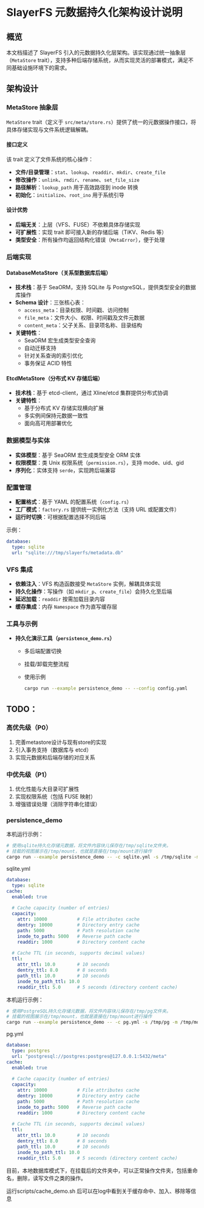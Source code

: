 # SlayerFS 元数据持久化架构设计说明

## 概览

本文档描述了 SlayerFS 引入的元数据持久化层架构。该实现通过统一抽象层（`MetaStore` trait），支持多种后端存储系统，从而实现灵活的部署模式，满足不同基础设施环境下的需求。

## 架构设计

### MetaStore 抽象层

`MetaStore` trait（定义于 `src/meta/store.rs`）提供了统一的元数据操作接口，将具体存储实现与文件系统逻辑解耦。

#### 接口定义

该 trait 定义了文件系统的核心操作：

- **文件/目录管理**：`stat`、`lookup`、`readdir`、`mkdir`、`create_file`
- **修改操作**：`unlink`、`rmdir`、`rename`、`set_file_size`
- **路径解析**：`lookup_path` 用于高效路径到 inode 转换
- **初始化**：`initialize`、`root_ino` 用于系统引导

#### 设计优势

- **后端无关**：上层（VFS、FUSE）不依赖具体存储实现
- **可扩展性**：实现 trait 即可接入新的存储后端（TiKV、Redis 等）
- **类型安全**：所有操作均返回结构化错误（`MetaError`），便于处理

### 后端实现

#### DatabaseMetaStore（关系型数据库后端）

- **技术栈**：基于 SeaORM，支持 SQLite 与 PostgreSQL，提供类型安全的数据库操作
- **Schema 设计**：三张核心表：
  - `access_meta`：目录权限、时间戳、访问控制
  - `file_meta`：文件大小、权限、时间戳及文件元数据
  - `content_meta`：父子关系、目录项名称、目录结构
- **关键特性**：
  - SeaORM 宏生成类型安全查询
  - 自动迁移支持
  - 针对关系查询的索引优化
  - 事务保证 ACID 特性

#### EtcdMetaStore（分布式 KV 存储后端）

- **技术栈**：基于 etcd-client，通过 Xline/etcd 集群提供分布式协调
- **关键特性**：
  - 基于分布式 KV 存储实现横向扩展
  - 多实例间保持元数据一致性
  - 面向高可用部署优化

### 数据模型与实体

- **实体模型**：基于 SeaORM 宏生成类型安全 ORM 实体
- **权限模型**：类 Unix 权限系统（`permission.rs`），支持 mode、uid、gid
- **序列化**：实体支持 `serde`，实现跨后端兼容

### 配置管理

- **配置格式**：基于 YAML 的配置系统（`config.rs`）
- **工厂模式**：`factory.rs` 提供统一实例化方法（支持 URL 或配置文件）
- **运行时切换**：可根据配置选择不同后端

示例：

```yaml
database:
  type: sqlite
  url: "sqlite:///tmp/slayerfs/metadata.db"
```

### VFS 集成

- **依赖注入**：VFS 构造函数接受 `MetaStore` 实例，解耦具体实现
- **持久化操作**：写操作（如 `mkdir_p`、`create_file`）会持久化至后端
- **延迟加载**：`readdir` 按需加载目录内容
- **缓存集成**：内存 `Namespace` 作为直写缓存层

### 工具与示例

- **持久化演示工具（`persistence_demo.rs`）**

  - 多后端配置切换

  - 挂载/卸载完整流程

  - 使用示例

    ```sh
    cargo run --example persistence_demo -- --config config.yaml
    ```

## TODO：

### 高优先级（P0）

1. 完善metastore设计与现有store的实现
2. 引入事务支持（数据库与 etcd）
3. 实现元数据和后端存储的对应关系

### 中优先级（P1）

1. 优化性能与大目录可扩展性
2. 实现权限系统（包括 FUSE 映射）
3. 增强错误处理（消除字符串化错误）

### persistence_demo

本机运行示例：

```sh
# 使用sqlite持久化存储元数据，将文件内容块儿保存在/tmp/sqlite文件夹。
# 挂载的视图展示在/tmp/mount，也就是直接在/tmp/mount进行操作
cargo run --example persistence_demo -- -c sqlite.yml -s /tmp/sqlite -m /tmp/mount
```

sqlite.yml

```yml
database:
  type: sqlite
cache:
  enabled: true
  
  # Cache capacity (number of entries)
  capacity:
    attr: 10000           # File attributes cache
    dentry: 10000         # Directory entry cache
    path: 5000            # Path resolution cache
    inode_to_path: 5000   # Reverse path cache
    readdir: 1000         # Directory content cache
  
  # Cache TTL (in seconds, supports decimal values)
  ttl:
    attr_ttl: 10.0        # 10 seconds
    dentry_ttl: 8.0       # 8 seconds
    path_ttl: 10.0        # 10 seconds
    inode_to_path_ttl: 10.0
    readdir_ttl: 5.0      # 5 seconds (directory content cache)

```

本机运行示例：

```sh
# 使用PostgreSQL持久化存储元数据，将文件内容块儿保存在/tmp/pg文件夹。
# 挂载的视图展示在/tmp/mount，也就是直接在/tmp/mount进行操作
cargo run --example persistence_demo -- -c pg.yml -s /tmp/pg -m /tmp/mount
```

pg.yml

```yml
database:
  type: postgres
  url: "postgresql://postgres:postgres@127.0.0.1:5432/meta"
cache:
  enabled: true
  
  # Cache capacity (number of entries)
  capacity:
    attr: 10000           # File attributes cache
    dentry: 10000         # Directory entry cache
    path: 5000            # Path resolution cache
    inode_to_path: 5000   # Reverse path cache
    readdir: 1000         # Directory content cache
  
  # Cache TTL (in seconds, supports decimal values)
  ttl:
    attr_ttl: 10.0        # 10 seconds
    dentry_ttl: 8.0       # 8 seconds
    path_ttl: 10.0        # 10 seconds
    inode_to_path_ttl: 10.0
    readdir_ttl: 5.0      # 5 seconds (directory content cache)
```

​	目前，本地数据库模式下，在挂载后的文件夹中，可以正常操作文件夹，包括重命名，删除，读写文件之类的操作。

运行scripts/cache_demo.sh 后可以在log中看到关于缓存命中、加入、移除等信息